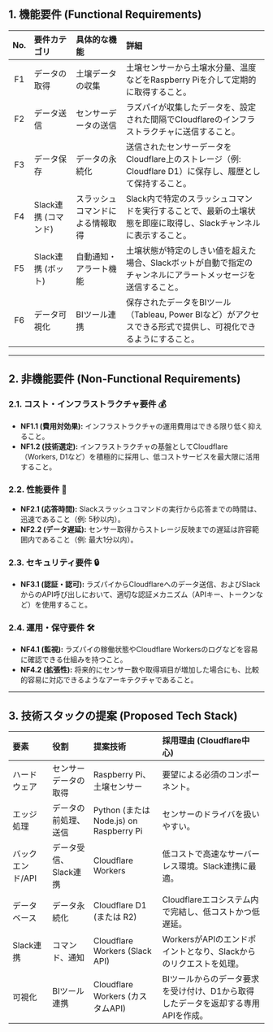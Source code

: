 ## 1. 機能要件 (Functional Requirements)

| No. | 要件カテゴリ | 具体的な機能 | 詳細 |
| :---: | :--- | :--- | :--- |
| F1 | データの取得 | 土壌データの収集 | 土壌センサーから土壌水分量、温度などをRaspberry Piを介して定期的に取得すること。 |
| F2 | データ送信 | センサーデータの送信 | ラズパイが収集したデータを、設定された間隔でCloudflareのインフラストラクチャに送信すること。|
| F3 | データ保存 | データの永続化 | 送信されたセンサーデータをCloudflare上のストレージ（例: Cloudflare D1）に保存し、履歴として保持すること。|
| F4 | Slack連携 (コマンド) | スラッシュコマンドによる情報取得 | Slack内で特定のスラッシュコマンドを実行することで、最新の土壌状態を即座に取得し、Slackチャンネルに表示すること。|
| F5 | Slack連携 (ボット) | 自動通知・アラート機能 | 土壌状態が特定のしきい値を超えた場合、Slackボットが自動で指定のチャンネルにアラートメッセージを送信すること。|
| F6 | データ可視化 | BIツール連携 | 保存されたデータをBIツール（Tableau, Power BIなど）がアクセスできる形式で提供し、可視化できるようにすること。|

---

## 2. 非機能要件 (Non-Functional Requirements)

### 2.1. コスト・インフラストラクチャ要件 💰
* **NF1.1 (費用対効果):** インフラストラクチャの運用費用はできる限り低く抑えること。
* **NF1.2 (技術選定):** インフラストラクチャの基盤としてCloudflare（Workers, D1など）を積極的に採用し、低コストサービスを最大限に活用すること。

### 2.2. 性能要件 🚀
* **NF2.1 (応答時間):** Slackスラッシュコマンドの実行から応答までの時間は、迅速であること（例: 5秒以内）。
* **NF2.2 (データ遅延):** センサー取得からストレージ反映までの遅延は許容範囲内であること（例: 最大1分以内）。

### 2.3. セキュリティ要件 🔒
* **NF3.1 (認証・認可):** ラズパイからCloudflareへのデータ送信、およびSlackからのAPI呼び出しにおいて、適切な認証メカニズム（APIキー、トークンなど）を使用すること。

### 2.4. 運用・保守要件 🛠️
* **NF4.1 (監視):** ラズパイの稼働状態やCloudflare Workersのログなどを容易に確認できる仕組みを持つこと。
* **NF4.2 (拡張性):** 将来的にセンサー数や取得項目が増加した場合にも、比較的容易に対応できるようなアーキテクチャであること。

---

## 3. 技術スタックの提案 (Proposed Tech Stack)

| 要素 | 役割 | 提案技術 | 採用理由 (Cloudflare中心) |
| :--- | :--- | :--- | :--- |
| ハードウェア | センサーデータの取得 | Raspberry Pi、土壌センサー | 要望による必須のコンポーネント。 |
| エッジ処理 | データの前処理、送信 | Python (またはNode.js) on Raspberry Pi | センサーのドライバを扱いやすい。|
| バックエンド/API | データ受信、Slack連携 | Cloudflare Workers | 低コストで高速なサーバーレス環境。Slack連携に最適。|
| データベース | データ永続化 | Cloudflare D1 (または R2) | Cloudflareエコシステム内で完結し、低コストかつ低遅延。|
| Slack連携 | コマンド、通知 | Cloudflare Workers (Slack API) | WorkersがAPIのエンドポイントとなり、Slackからのリクエストを処理。|
| 可視化 | BIツール連携 | Cloudflare Workers (カスタムAPI) | BIツールからのデータ要求を受け付け、D1から取得したデータを返却する専用APIを作成。|
